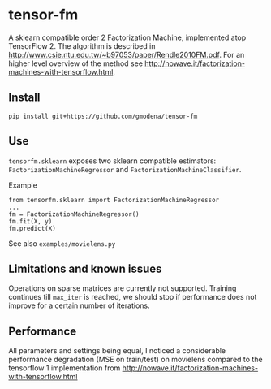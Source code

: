 # tensor-fm

A sklearn compatible order 2 Factorization Machine, implemented atop TensorFlow 2.
The algorithm is described in http://www.csie.ntu.edu.tw/~b97053/paper/Rendle2010FM.pdf. For an higher level
overview of the method see http://nowave.it/factorization-machines-with-tensorflow.html.


## Install

```
pip install git+https://github.com/gmodena/tensor-fm
```

## Use

`tensorfm.sklearn` exposes two sklearn compatible estimators: `FactorizationMachineRegressor`
and `FactorizationMachineClassifier`.

Example
```
from tensorfm.sklearn import FactorizationMachineRegressor
...
fm = FactorizationMachineRegressor()
fm.fit(X, y)
fm.predict(X)
```

See also `examples/movielens.py`

## Limitations and known issues

Operations on sparse matrices are currently not supported.
Training continues till `max_iter` is reached, we should stop if performance does not improve for a certain number
of iterations.

## Performance

All parameters and settings being equal, I noticed a considerable performance degradation (MSE on train/test)
on movielens compared to the tensorflow 1 implementation from http://nowave.it/factorization-machines-with-tensorflow.html
